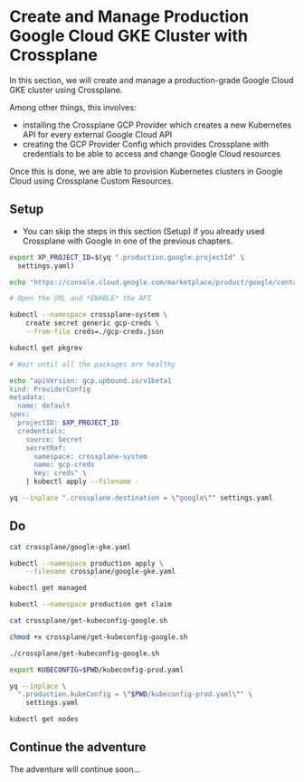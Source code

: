 # Create and Manage Production Google Cloud GKE Cluster with Crossplane

In this section, we will create and manage a production-grade Google Cloud GKE cluster using Crossplane.

Among other things, this involves:
* installing the Crossplane GCP Provider which creates a new Kubernetes API for every external Google Cloud API
* creating the GCP Provider Config which provides Crossplane with credentials to be able to access and change Google Cloud resources

Once this is done, we are able to provision Kubernetes clusters in Google Cloud using Crossplane Custom Resources. 

## Setup

* You can skip the steps in this section (Setup) if you already used Crossplane with Google in one of the previous chapters.

```bash
export XP_PROJECT_ID=$(yq ".production.google.projectId" \
  settings.yaml)

echo "https://console.cloud.google.com/marketplace/product/google/container.googleapis.com?project=$XP_PROJECT_ID"

# Open the URL and *ENABLE* the API

kubectl --namespace crossplane-system \
    create secret generic gcp-creds \
    --from-file creds=./gcp-creds.json

kubectl get pkgrev

# Wait until all the packages are healthy

echo "apiVersion: gcp.upbound.io/v1beta1
kind: ProviderConfig
metadata:
  name: default
spec:
  projectID: $XP_PROJECT_ID
  credentials:
    source: Secret
    secretRef:
      namespace: crossplane-system
      name: gcp-creds
      key: creds" \
    | kubectl apply --filename -

yq --inplace ".crossplane.destination = \"google\"" settings.yaml
```

## Do

```bash
cat crossplane/google-gke.yaml

kubectl --namespace production apply \
    --filename crossplane/google-gke.yaml

kubectl get managed

kubectl --namespace production get claim

cat crossplane/get-kubeconfig-google.sh

chmod +x crossplane/get-kubeconfig-google.sh

./crossplane/get-kubeconfig-google.sh

export KUBECONFIG=$PWD/kubeconfig-prod.yaml

yq --inplace \
  ".production.kubeConfig = \"$PWD/kubeconfig-prod.yaml\"" \
    settings.yaml

kubectl get nodes
```

## Continue the adventure

The adventure will continue soon...
